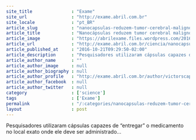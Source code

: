 ```yaml
---
site_title               : "Exame"
site_url                 : "http://exame.abril.com.br"
site_locale              : "pt_BR"
article_slug             : "nanocapsulas-reduzem-tumor-cerebral-maligno-em-camundongos"
article_title            : "Nanocápsulas reduzem tumor cerebral maligno em camundongos"
article_image            : "https://abrilexame.files.wordpress.com/2016/10/24165.jpg?quality=70&strip=all&w=800"
article_url              : "http://exame.abril.com.br/ciencia/nanocapsulas-reduzem-tumor-cerebral-maligno-em-camundongos/"
article_published_at     : "2016-10-21T09:29:50-02:00"
article_description      : "Pesquisadores utilizaram cápsulas capazes de “entregar” o medicamento no local exato onde ele deve ser administrado..."
article_author_name      : ""
article_author_image     : null
article_author_biography : null
article_author_profile   : "http://exame.abril.com.br/author/victorscaputo/"
article_author_facebook  : null
article_author_twitter   : null
category                 : ['science']
tags                     : ['Exame']
permalink                : "/:categories/nanocapsulas-reduzem-tumor-cerebral-maligno-em-camundongos/"
layout                   : post
---
```


Pesquisadores utilizaram cápsulas capazes de “entregar” o medicamento no local exato onde ele deve ser administrado...

